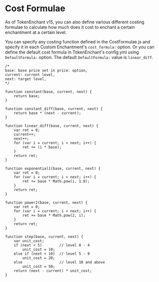 # Cost Formulae
As of TokenEnchant v15, you can also define various different costing formulae to calculate how much does it cost to enchant a certain enchantment at a certain level.

You can specify any costing function defined in the CostFormulae.js and specify it in each Custom Enchantment's ```cost_formula:``` option.  Or you can define the default cost formula in TokenEnchant's config.yml using ```DefaultFormula:``` option.  The default ```DefaultFormula:``` value is ```linear_diff```.

```
/*
base: base price set in price: option,
current: current level,
next: target level,
*/

function constant(base, current, next) {
    return base;
}

function constant_diff(base, current, next) {
    return base * (next - current);
}

function linear_diff(base, current, next) {
    var ret = 0;
    current++;
    next++;
    for (var i = current; i < next; i++) {
        ret += (i * base);
    }
    return ret;
}

function exponential1(base, current, next) {
    var ret = 0;
    for (var i = current; i < next; i++) {
        ret += base * Math.pow(i, 1.8);
    }
    return ret;
}

function power2(base, current, next) {
    var ret = 0;
    for (var i = current; i < next; i++) {
        ret += base * Math.pow(2, i);
    }
    return ret;
}

function step(base, current, next) {
    var unit_cost;
    if (next < 5)        // level 0 - 4
        unit_cost = 10;
    else if (next < 10)  // level 5 - 9
        unit_cost = 20;
    else                 // level 10 and above
        unit_cost = 50;
    return (next - current) * unit_cost;
}
```
